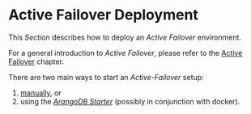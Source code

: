 Active Failover Deployment
==========================

This _Section_ describes how to deploy an _Active Failover_ environment.

For a general introduction to _Active Failover_, please refer to the
[Active Failover](../../Scalability/ActiveFailover/README.md) chapter.

There are two main ways to start an _Active-Failover_ setup:

1. [manually](ManualStart.md), or 
1. using the [_ArangoDB Starter_](UsingTheStarter.md) (possibly in conjunction with
docker).
